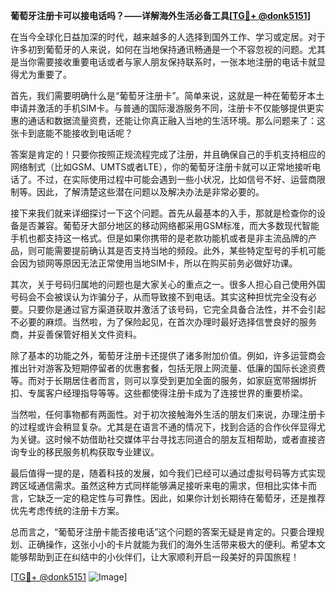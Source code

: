 **葡萄牙注册卡可以接电话吗？——详解海外生活必备工具[[TG💪+ @donk5151](https://t.me/s/donk5151)]**

在当今全球化日益加深的时代，越来越多的人选择到国外工作、学习或定居。对于许多初到葡萄牙的人来说，如何在当地保持通讯畅通是一个不容忽视的问题。尤其是当你需要接收重要电话或者与家人朋友保持联系时，一张本地注册的电话卡就显得尤为重要了。

首先，我们需要明确什么是“葡萄牙注册卡”。简单来说，这就是一种在葡萄牙本土申请并激活的手机SIM卡。与普通的国际漫游服务不同，注册卡不仅能够提供更实惠的通话和数据流量资费，还能让你真正融入当地的生活环境。那么问题来了：这张卡到底能不能接收到电话呢？

答案是肯定的！只要你按照正规流程完成了注册，并且确保自己的手机支持相应的网络制式（比如GSM、UMTS或者LTE），你的葡萄牙注册卡就可以正常地接听电话了。不过，在实际使用过程中可能会遇到一些小状况，比如信号不好、运营商限制等。因此，了解清楚这些潜在问题以及解决办法是非常必要的。

接下来我们就来详细探讨一下这个问题。首先从最基本的入手，那就是检查你的设备是否兼容。葡萄牙大部分地区的移动网络都采用GSM标准，而大多数现代智能手机也都支持这一格式。但是如果你携带的是老款功能机或者是非主流品牌的产品，则可能需要提前确认其是否支持当地的频段。此外，某些特定型号的手机可能会因为锁网等原因无法正常使用当地SIM卡，所以在购买前务必做好功课。

其次，关于号码归属地的问题也是大家关心的重点之一。很多人担心自己使用外国号码会不会被误认为诈骗分子，从而导致接不到电话。其实这种担忧完全没有必要。只要你是通过官方渠道获取并激活了该号码，它完全具备合法性，并不会引起不必要的麻烦。当然啦，为了保险起见，在首次办理时最好选择信誉良好的服务商，并妥善保管好相关文件资料。

除了基本的功能之外，葡萄牙注册卡还提供了诸多附加价值。例如，许多运营商会推出针对游客及短期停留者的优惠套餐，包括无限上网流量、低廉的国际长途资费等。而对于长期居住者而言，则可以享受到更加全面的服务，如家庭宽带捆绑折扣、专属客户经理指导等等。这些都使得注册卡成为了连接世界的重要桥梁。

当然啦，任何事物都有两面性。对于初次接触海外生活的朋友们来说，办理注册卡的过程或许会稍显复杂。尤其是在语言不通的情况下，找到合适的合作伙伴显得尤为关键。这时候不妨借助社交媒体平台寻找志同道合的朋友互相帮助，或者直接咨询专业的移民服务机构获取专业建议。

最后值得一提的是，随着科技的发展，如今我们已经可以通过虚拟号码等方式实现跨区域通信需求。虽然这种方式同样能够满足接听来电的需求，但相比实体卡而言，它缺乏一定的稳定性与可靠性。因此，如果你计划长期待在葡萄牙，还是推荐优先考虑传统的注册卡方案。

总而言之，“葡萄牙注册卡能否接电话”这个问题的答案无疑是肯定的。只要合理规划、正确操作，这张小小的卡片就能为我们的海外生活带来极大的便利。希望本文能够帮助到正在纠结中的小伙伴们，让大家顺利开启一段美好的异国旅程！

[[TG💪+ @donk5151](https://t.me/s/donk5151) ![Image](https://i.postimg.cc/rwNCRYN7/Snipaste-2025-04-30-17-27-05.png)]